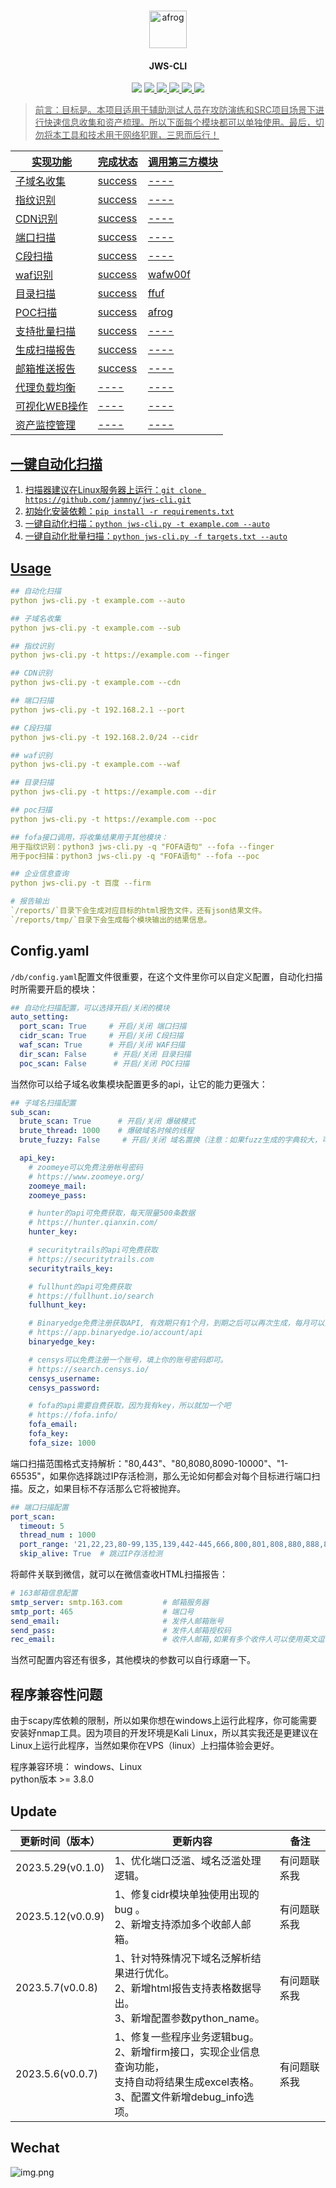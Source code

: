 #

<p align="center">
  <a href="http://afrog.net"><img src="images/afrog-logo.svg" width="60px" alt="afrog"></a>
</p>
<!-- </a> <h1 align="center">afrog</h1> -->

<h4 align="center">JWS-CLI</h4>

<p align="center">
<img src="https://img.shields.io/github/go-mod/go-version/zan8in/afrog/v2?filename=go.mod">
<a href="https://github.com/zan8in/afrog/releases"><img src="https://img.shields.io/github/downloads/zan8in/afrog/total">
<a href="https://github.com/zan8in/afrog/graphs/contributors"><img src="https://img.shields.io/github/contributors-anon/zan8in/afrog">
<a href="https://github.com/zan8in/afrog/releases/"><img src="https://img.shields.io/github/release/zan8in/afrog">
<a href="https://github.com/zan8in/afrog/issues"><img src="https://img.shields.io/badge/dynamic/json?url=https%3A%2F%2Fapi.swo.moe%2Fstats%2Fgithub%2Fjammny&query=count&color=181717&label=GitHub&labelColor=282c34&logo=github&suffix=+follows&cacheSeconds=3600">
<a href="https://github.com/zan8in/afrog/discussions"><img src="https://img.shields.io/github/discussions/zan8in/afrog">
</p>


> 前言：目标是。本项目适用于辅助测试人员在攻防演练和SRC项目场景下进行快速信息收集和资产梳理。所以下面每个模块都可以单独使用。最后，切勿将本工具和技术用于网络犯罪，三思而后行！

| 实现功能     | 完成状态    | 调用第三方模块 |
|----------|---------|---------|
| 子域名收集    | success | ----    |
| 指纹识别     | success | ----    |
| CDN识别    | success | ----    |
| 端口扫描     | success | ----    |
| C段扫描     | success | ----    |
| waf识别    | success | wafw00f |
| 目录扫描     | success | ffuf    |
| POC扫描    | success | afrog   |
| 支持批量扫描   | success | ----    |
| 生成扫描报告   | success | ----    |
| 邮箱推送报告   | success | ----    |
| 代理负载均衡   | ----    | ----    |
| 可视化WEB操作 | ----    | ----    |
| 资产监控管理   | ----    | ----    |

## 一键自动化扫描 
1. 扫描器建议在Linux服务器上运行：`git clone https://github.com/jammny/jws-cli.git`
2. 初始化安装依赖：`pip install -r requirements.txt`
3. 一键自动化扫描：`python jws-cli.py -t example.com --auto`
4. 一键自动化批量扫描：`python jws-cli.py -f targets.txt --auto`

## Usage

```yaml
## 自动化扫描
python jws-cli.py -t example.com --auto

## 子域名收集
python jws-cli.py -t example.com --sub

## 指纹识别
python jws-cli.py -t https://example.com --finger

## CDN识别
python jws-cli.py -t example.com --cdn

## 端口扫描
python jws-cli.py -t 192.168.2.1 --port

## C段扫描
python jws-cli.py -t 192.168.2.0/24 --cidr

## waf识别
python jws-cli.py -t example.com --waf

## 目录扫描
python jws-cli.py -t https://example.com --dir

## poc扫描
python jws-cli.py -t https://example.com --poc

## fofa接口调用，将收集结果用于其他模块：
用于指纹识别：python3 jws-cli.py -q "FOFA语句" --fofa --finger
用于poc扫描：python3 jws-cli.py -q "FOFA语句" --fofa --poc

## 企业信息查询
python jws-cli.py -t 百度 --firm

# 报告输出
`/reports/`目录下会生成对应目标的html报告文件，还有json结果文件。
`/reports/tmp/`目录下会生成每个模块输出的结果信息。
```

## Config.yaml
`/db/config.yaml`配置文件很重要，在这个文件里你可以自定义配置，自动化扫描时所需要开启的模块：
```yaml
## 自动化扫描配置，可以选择开启/关闭的模块
auto_setting:
  port_scan: True     # 开启/关闭 端口扫描
  cidr_scan: True     # 开启/关闭 C段扫描
  waf_scan: True      # 开启/关闭 WAF扫描
  dir_scan: False      # 开启/关闭 目录扫描
  poc_scan: False      # 开启/关闭 POC扫描
```
当然你可以给子域名收集模块配置更多的api，让它的能力更强大：<br/>
```yaml
## 子域名扫描配置
sub_scan:
  brute_scan: True      # 开启/关闭 爆破模式
  brute_thread: 1000    # 爆破域名时候的线程
  brute_fuzzy: False     # 开启/关闭 域名置换（注意：如果fuzz生成的字典较大，可能会导致爆破时间很长。）

  api_key:
    # zoomeye可以免费注册帐号密码
    # https://www.zoomeye.org/
    zoomeye_mail:
    zoomeye_pass:

    # hunter的api可免费获取，每天限量500条数据
    # https://hunter.qianxin.com/
    hunter_key:

    # securitytrails的api可免费获取
    # https://securitytrails.com
    securitytrails_key:

    # fullhunt的api可免费获取
    # https://fullhunt.io/search
    fullhunt_key:

    # Binaryedge免费注册获取API, 有效期只有1个月，到期之后可以再次生成，每月可以查询250次。
    # https://app.binaryedge.io/account/api
    binaryedge_key:

    # censys可以免费注册一个账号，填上你的账号密码即可。
    # https://search.censys.io/
    censys_username:
    censys_password:

    # fofa的api需要自费获取，因为我有key，所以就加一个吧
    # https://fofa.info/
    fofa_email:
    fofa_key:
    fofa_size: 1000
```
端口扫描范围格式支持解析："80,443"、"80,8080,8090-10000"、"1-65535"，如果你选择跳过IP存活检测，那么无论如何都会对每个目标进行端口扫描。反之，如果目标不存活那么它将被抛弃。
```yaml
## 端口扫描配置
port_scan:
  timeout: 5
  thread_num : 1000
  port_range: '21,22,23,80-99,135,139,442-445,666,800,801,808,880,888,889,1000-2379,3000-10010,11115,12018,12443,14000,16080,18000-18098,19001,19080,20000,20720,21000,21501,21502,28018,20880,27017'
  skip_alive: True  # 跳过IP存活检测
```

将邮件关联到微信，就可以在微信查收HTML扫描报告：
```yaml
# 163邮箱信息配置
smtp_server: smtp.163.com         # 邮箱服务器
smtp_port: 465                    # 端口号
send_email:                       # 发件人邮箱账号
send_pass:                        # 发件人邮箱授权码
rec_email:                        # 收件人邮箱,如果有多个收件人可以使用英文逗号隔开
```

当然可配置内容还有很多，其他模块的参数可以自行琢磨一下。

## 程序兼容性问题  

由于scapy库依赖的限制，所以如果你想在windows上运行此程序，你可能需要安装好nmap工具。因为项目的开发环境是Kali Linux，所以其实我还是更建议在Linux上运行此程序，当然如果你在VPS（linux）上扫描体验会更好。</br>

程序兼容环境： windows、Linux </br>
python版本 >= 3.8.0

## Update

| 更新时间（版本）          | 更新内容                                                                                         | 备注     |
|-------------------|----------------------------------------------------------------------------------------------|--------|
| 2023.5.29(v0.1.0) | 1、优化端口泛滥、域名泛滥处理逻辑。                                                                           |有问题联系我|
| 2023.5.12(v0.0.9) | 1、修复cidr模块单独使用出现的bug 。<br/>2、新增支持添加多个收邮人邮箱。<br/>                                             |   有问题联系我     |
| 2023.5.7(v0.0.8)  | 1、针对特殊情况下域名泛解析结果进行优化。<br/>2、新增html报告支持表格数据导出。<br/>3、新增配置参数python_name。                       |   有问题联系我     |
| 2023.5.6(v0.0.7)  | 1、修复一些程序业务逻辑bug。<br/>2、新增firm接口，实现企业信息查询功能，<br/>支持自动将结果生成excel表格。<br/> 3、配置文件新增debug_info选项。 |    有问题联系我    |

## Wechat

![img.png](./db/fightersec_wechat.jpg)
